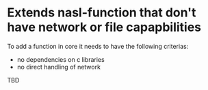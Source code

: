 # Extends nasl-function that don't have network or file capapbilities

To add a function in core it needs to have the following criterias:
- no dependencies on c libraries
- no direct handling of network

TBD
